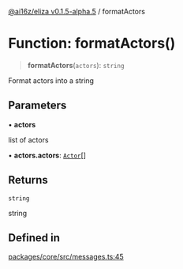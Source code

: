 [@ai16z/eliza v0.1.5-alpha.5](../index.md) / formatActors

# Function: formatActors()

> **formatActors**(`actors`): `string`

Format actors into a string

## Parameters

• **actors**

list of actors

• **actors.actors**: [`Actor`](../interfaces/Actor.md)[]

## Returns

`string`

string

## Defined in

[packages/core/src/messages.ts:45](https://github.com/LibriX-Nation/LibriX-AI-Agent/blob/main/packages/core/src/messages.ts#L45)
